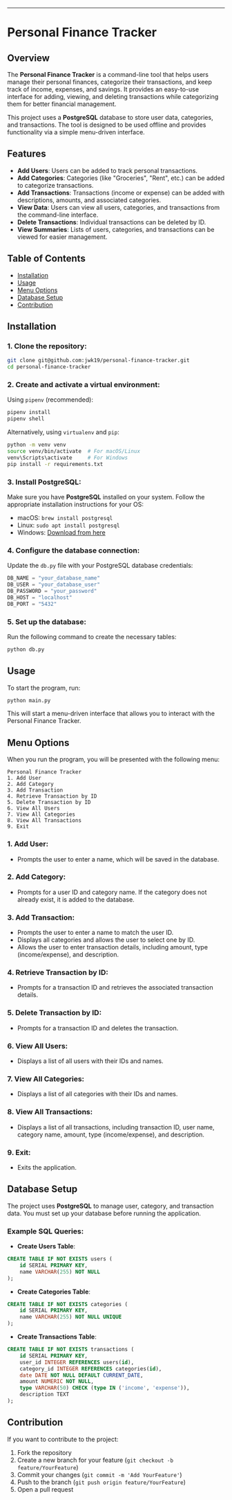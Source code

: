 ---

# Personal Finance Tracker

## Overview
The **Personal Finance Tracker** is a command-line tool that helps users manage their personal finances, categorize their transactions, and keep track of income, expenses, and savings. It provides an easy-to-use interface for adding, viewing, and deleting transactions while categorizing them for better financial management.

This project uses a **PostgreSQL** database to store user data, categories, and transactions. The tool is designed to be used offline and provides functionality via a simple menu-driven interface.

## Features
- **Add Users**: Users can be added to track personal transactions.
- **Add Categories**: Categories (like "Groceries", "Rent", etc.) can be added to categorize transactions. 
- **Add Transactions**: Transactions (income or expense) can be added with descriptions, amounts, and associated categories.
- **View Data**: Users can view all users, categories, and transactions from the command-line interface.
- **Delete Transactions**: Individual transactions can be deleted by ID.
- **View Summaries**: Lists of users, categories, and transactions can be viewed for easier management.

## Table of Contents
- [Installation](#installation)
- [Usage](#usage)
- [Menu Options](#menu-options)
- [Database Setup](#database-setup)
- [Contribution](#contribution)

## Installation

### 1. Clone the repository:
```bash
git clone git@github.com:jwk19/personal-finance-tracker.git
cd personal-finance-tracker
```

### 2. Create and activate a virtual environment:
Using `pipenv` (recommended):
```bash
pipenv install
pipenv shell
```

Alternatively, using `virtualenv` and `pip`:
```bash
python -m venv venv
source venv/bin/activate  # For macOS/Linux
venv\Scripts\activate     # For Windows
pip install -r requirements.txt
```

### 3. Install PostgreSQL:
Make sure you have **PostgreSQL** installed on your system. Follow the appropriate installation instructions for your OS:
- macOS: `brew install postgresql`
- Linux: `sudo apt install postgresql`
- Windows: [Download from here](https://www.postgresql.org/download/)

### 4. Configure the database connection:
Update the `db.py` file with your PostgreSQL database credentials:
```python
DB_NAME = "your_database_name"
DB_USER = "your_database_user"
DB_PASSWORD = "your_password"
DB_HOST = "localhost"
DB_PORT = "5432"
```

### 5. Set up the database:
Run the following command to create the necessary tables:
```bash
python db.py
```

## Usage

To start the program, run:

```bash
python main.py
```

This will start a menu-driven interface that allows you to interact with the Personal Finance Tracker.

## Menu Options

When you run the program, you will be presented with the following menu:

```
Personal Finance Tracker
1. Add User
2. Add Category
3. Add Transaction
4. Retrieve Transaction by ID
5. Delete Transaction by ID
6. View All Users
7. View All Categories
8. View All Transactions
9. Exit
```

### 1. **Add User**: 
- Prompts the user to enter a name, which will be saved in the database.

### 2. **Add Category**: 
- Prompts for a user ID and category name. If the category does not already exist, it is added to the database.

### 3. **Add Transaction**: 
- Prompts the user to enter a name to match the user ID. 
- Displays all categories and allows the user to select one by ID.
- Allows the user to enter transaction details, including amount, type (income/expense), and description.

### 4. **Retrieve Transaction by ID**: 
- Prompts for a transaction ID and retrieves the associated transaction details.

### 5. **Delete Transaction by ID**: 
- Prompts for a transaction ID and deletes the transaction.

### 6. **View All Users**: 
- Displays a list of all users with their IDs and names.

### 7. **View All Categories**: 
- Displays a list of all categories with their IDs and names.

### 8. **View All Transactions**: 
- Displays a list of all transactions, including transaction ID, user name, category name, amount, type (income/expense), and description.

### 9. **Exit**: 
- Exits the application.

## Database Setup

The project uses **PostgreSQL** to manage user, category, and transaction data. You must set up your database before running the application. 

### Example SQL Queries:

- **Create Users Table**:
```sql
CREATE TABLE IF NOT EXISTS users (
    id SERIAL PRIMARY KEY,
    name VARCHAR(255) NOT NULL
);
```

- **Create Categories Table**:
```sql
CREATE TABLE IF NOT EXISTS categories (
    id SERIAL PRIMARY KEY,
    name VARCHAR(255) NOT NULL UNIQUE
);
```

- **Create Transactions Table**:
```sql
CREATE TABLE IF NOT EXISTS transactions (
    id SERIAL PRIMARY KEY,
    user_id INTEGER REFERENCES users(id),
    category_id INTEGER REFERENCES categories(id),
    date DATE NOT NULL DEFAULT CURRENT_DATE,
    amount NUMERIC NOT NULL,
    type VARCHAR(50) CHECK (type IN ('income', 'expense')),
    description TEXT
);
```

## Contribution

If you want to contribute to the project:

1. Fork the repository
2. Create a new branch for your feature (`git checkout -b feature/YourFeature`)
3. Commit your changes (`git commit -m 'Add YourFeature'`)
4. Push to the branch (`git push origin feature/YourFeature`)
5. Open a pull request
